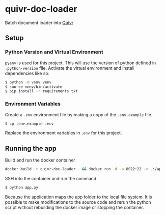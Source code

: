 # quivr-doc-loader
Batch document loader into [Quivr](https://github.com/StanGirard/quivr)

## Setup

### Python Version and Virtual Environment

`pyenv` is used for this project. This will use the version of python defined in `.python-version` file. Activate the virtual environment and install dependencies like so:

```bash
$ python -m venv venv
$ source venv/bin/activate
$ pip install -r requirements.txt
```

### Environment Variables

Create a `.env` environment file by making a copy of the `.env.example` file.

```bash
$ cp .env.example .env
```

Replace the environment variables in `.env` for this project.

## Running the app

Build and run the docker container

```bash
docker build -t quivr-doc-loader . && docker run -d -p 8022:22 -v .:/app --name doc-loader quivr-doc-loader
```

SSH into the container and run the command

```bash
$ python app.py
```

Because the application maps the app folder to the local file system. It is possible to make modifications to the source code and rerun the python script without rebuilding the docker image or stopping the container.